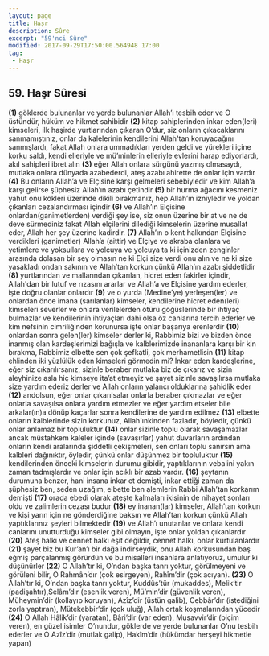 ```yaml
---
layout: page
title: Haşr
description: Sûre
excerpt: "59'nci Sûre"
modified: 2017-09-29T17:50:00.564948 17:00
tag: 
 - Haşr
---
```


## 59. Haşr Sûresi

**(1)** göklerde bulunanlar ve yerde bulunanlar Allah’ı tesbih eder ve O üstündür, hüküm ve hikmet sahibidir
**(2)** kitap sahiplerinden inkar eden(leri) kimseleri, ilk haşirde yurtlarından çıkaran O’dur, siz onların çıkacaklarını sanmamıştınız, onlar da kalelerinin kendilerini Allah'tan koruyacağını sanmışlardı, fakat Allah onlara ummadıkları yerden geldi ve yürekleri içine korku saldı, kendi elleriyle ve mü’minlerin elleriyle evlerini harap ediyorlardı, akıl sahipleri ibret alın
**(3)** eğer Allah onlara sürgünü yazmış olmasaydı, mutlaka onlara dünyada azabederdi, ateş azabı ahirette de onlar için vardır
**(4)** Bu onların Allah’a ve Elçisine karşı gelmeleri sebebiyledir ve kim Allah’a karşı gelirse şüphesiz Allah’ın azabı çetindir
**(5)** bir hurma ağacını kesmeniz yahut onu kökleri üzerinde dikili bırakmanız, hep Allah’ın izniyledir ve yoldan çıkanları cezalandırması içindir
**(6)** ve Allah’ın Elçisine onlardan(ganimetlerden) verdiği şey ise, siz onun üzerine bir at ve ne de deve sürmediniz fakat Allah elçilerini dilediği kimselerin üzerine musallat eder, Allah her şey üzerine kadirdir.
**(7)** Allah’ın o kent halkından Elçisine verdikleri (ganimetler) Allah’a (aittir) ve Elçiye ve akraba olanlara ve yetimlere ve yoksullara ve yolcuya ve yolcuya ta ki içinizden zenginler arasında dolaşan bir şey olmasın ne ki Elçi size verdi onu alın ve ne ki size yasakladı ondan sakının ve Allah’tan korkun çünkü Allah’ın azabı şiddetlidir
**(8)** yurtlarından ve mallarından çıkarılan, hicret eden fakirler içindir, Allah'dan bir lutuf ve rızasını ararlar ve Allah’a ve Elçisine yardım ederler, işte doğru olanlar onlardır
**(9)** ve o yurda (Medine’ye) yerleşen(ler) ve onlardan önce imana (sarılanlar) kimseler, kendilerine hicret eden(leri) kimseleri severler ve onlara verilelerden ötürü göğüslerinde bir ihtiyaç bulmazlar ve kendilerinin ihtiyaçları dahi olsa öz canlarına tercih ederler ve kim nefsinin cimriliğinden korunursa işte onlar başarıya erenlerdir
**(10)** onlardan sonra gelen(ler) kimseler derler ki, Rabbimiz bizi ve bizden önce inanmış olan kardeşlerimizi bağışla ve kalblerimizde inananlara karşı bir kin bırakma, Rabbimiz elbette sen çok şefkatli, çok merhametlisin
**(11)** kitap ehlinden iki yüzlülük eden kimseleri görmedin mi? İnkar eden kardeşlerine, eğer siz çıkarılırsanız, sizinle beraber mutlaka biz de çıkarız ve sizin aleyhinize asla hiç kimseye ita’at etmeyiz ve şayet sizinle savaşılırsa mutlaka size yardım ederiz derler ve Allah onların yalancı olduklarına şahidlik eder
**(12)** andolsun, eğer onlar çıkarılsalar onlarla beraber çıkmazlar ve eğer onlarla savaşılsa onlara yardım etmezler ve eğer yardım etseler bile arkalar(ın)a dönüp kaçarlar sonra kendilerine de yardım edilmez
**(13)** elbette onların kalblerinde sizin korkunuz, Allah'ınkinden fazladır, böyledir, çünkü onlar anlamaz bir topluluktur
**(14)** onlar sizinle toplu olarak savaşamazlar ancak müstahkem kaleler içinde (savaşırlar) yahut duvarların ardından onların kendi aralarında şiddetli çekişmeleri, sen onları toplu sanırsın ama kalbleri dağınıktır, öyledir, çünkü onlar düşünmez bir topluluktur
**(15)** kendilerinden önceki kimselerin durumu gibidir, yaptıklarının vebalini yakın zaman tadmışlardır ve onlar için acıklı bir azab vardır.
**(16)** şeytanın durumuna benzer, hani insana inkar et demişti, inkar ettiği zaman da şüphesiz ben, seden uzağım, elbette ben alemlerin Rabbi Allah’tan korkarım demişti
**(17)** orada ebedi olarak ateşte kalmaları ikisinin de nihayet sonları oldu ve zalimlerin cezası budur
**(18)** ey inanan(lar) kimseler, Allah’tan korkun ve kişi yarın için ne gönderdiğine baksın ve Allah’tan korkun çünkü Allah yaptıklarınız şeyleri bilmektedir
**(19)** ve Allah’ı unutanlar ve onlara kendi canlarını unutturduğu kimseler gibi olmayın, işte onlar yoldan çıkanlardır
**(20)** Ateş halkı ve cennet halkı eşit değildir, cennet halkı, onlar	kurtulanlardır
**(21)** şayet biz bu Kur’an’ı bir dağa indirseydik, onu Allah korkusundan baş eğmiş parçalanmış görürdün ve bu misalleri insanlara anlatıyoruz, umulur ki düşünürler
**(22)** O Allah’tır ki, O’ndan başka tanrı yoktur, görülmeyeni ve görüleni bilir, O Rahmân’dır (çok esirgeyen), Rahîm’dir (çok acıyan).
**(23)** O Allah’tır ki, O’ndan başka tanrı yoktur, Kuddûs’tür (mukaddes), Melik’tir (padişahtır),Selâm’dır (esenlik veren), Mü’min’dir (güvenlik veren), Müheymin’dir (kollayıp koruyan), Azîz’dir (üstün galib), Cebbâr’dır (istediğini zorla yaptıran), Mütekebbir’dir (çok uluğ), Allah ortak koşmalarından yücedir
**(24)** O Allah Hâlik’dir (yaratan), Bâri’dir (var eden), Musavvir’dir (biçim veren), en güzel isimler O’nundur, göklerde ve yerde bulunanlar O’nu tesbih ederler ve O Azîz’dir (mutlak galip), Hakîm’dir (hükümdar herşeyi hikmetle yapan)
